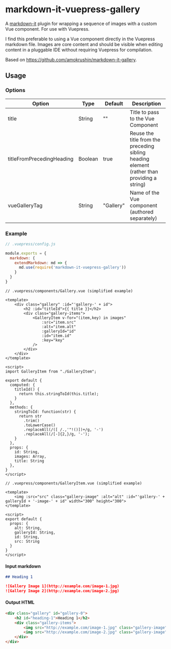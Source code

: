 # markdown-it-vuepress-gallery

A [markdown-it](https://github.com/markdown-it/markdown-it) plugin for wrapping a sequence of images with a custom Vue component. For use with Vuepress.

I find this preferable to using a Vue component directly in the Vuepress markdown file. Images are core content and should be visible when editing content in a pluggable IDE without requiring Vuepress for compilation.

Based on <https://github.com/amokrushin/markdown-it-gallery>.

## Usage

### Options

| Option                    | Type    | Default   | Description                                                                                 |
|---------------------------|---------|-----------|---------------------------------------------------------------------------------------------|
| title                     | String  | ""        | Title to pass to the Vue Component                                                          |
| titleFromPrecedingHeading | Boolean | true      | Reuse the title from the preceding sibling heading element (rather than providing a string) |
| vueGalleryTag             | String  | "Gallery" | Name of the Vue component (authored separately)                                             |

### Example

```js
// .vuepress/config.js

module.exports = {
  markdown: {
    extendMarkdown: md => {
      md.use(require('markdown-it-vuepress-gallery'))
    }
  }
}
```

```vue
// .vuepress/components/Gallery.vue (simplified example)

<template>
    <div class="gallery" :id="'gallery-' + id">
        <h2 :id="titleId">{{ title }}</h2>
        <div class="gallery-items">
            <GalleryItem v-for="(item,key) in images"
                :src="item.src"
                :alt="item.alt"
                :galleryId="id"
                :id="item.id"
                :key="key"
            />
        </div>
    </div>
</template>

<script>
import GalleryItem from "./GalleryItem";

export default {
  computed: {
    titleId() {
      return this.stringToId(this.title);
    }
  },
  methods: {
    stringToId: function(str) {
      return str
        .trim()
        .toLowerCase()
        .replaceAll(/([ /.,'"!()])+/g, '-')
        .replaceAll(/[-]{2,}/g, '-');
    }
  },
  props: {
    id: String,
    images: Array,
    title: String
  },
}
</script>
```

```vue
// .vuepress/components/GalleryItem.vue (simplified example)

<template>
    <img :src="src" class="gallery-image" :alt="alt" :id="'gallery-' + galleryId + '-image-' + id" width="300" height="300">
</template>

<script>
export default {
  props: {
    alt: String,
    galleryId: String,
    id: String,
    src: String
  }
}
</script>
```

#### Input markdown

```md
## Heading 1

![Gallery Image 1](http://example.com/image-1.jpg)
![Gallery Image 2](http://example.com/image-2.jpg)
```

#### Output HTML

```html
<div class="gallery" id="gallery-0">
    <h2 id="heading-1">Heading 1</h2>
    <div class="gallery-items">
        <img src="http://example.com/image-1.jpg" class="gallery-image" alt="Gallery Image 1" id="gallery-0-image-0" width="300" height="300">
        <img src="http://example.com/image-2.jpg" class="gallery-image" alt="Gallery Image 2" id="gallery-0-image-1" width="300" height="300">
    </div>
</div>
```
